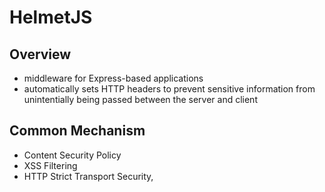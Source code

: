 # HelmetJS

## Overview
* middleware for Express-based applications
* automatically sets HTTP headers to prevent sensitive information from unintentially being passed between the server and client


## Common Mechanism
* Content Security Policy
* XSS Filtering
* HTTP Strict Transport Security,
